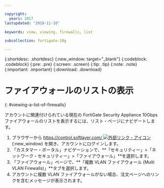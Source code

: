 ```yaml
---

copyright:
  years: 2017
lastupdated: "2018-11-10"

keywords: view, viewing, firewalls, list

subcollection: fortigate-10g

---
```


{:shortdesc: .shortdesc}
{:new_window: target="_blank"}
{:codeblock: .codeblock}
{:pre: .pre}
{:screen: .screen}
{:tip: .tip}
{:note: .note}
{:important: .important}
{:download: .download}

# ファイアウォールのリストの表示
{: #viewing-a-list-of-firewalls}

アカウントに関連付けられている現在の FortiGate Security Appliance 10Gbps ファイアウォールのリストを表示するには、リスト・ページにナビゲートします。

1. ブラウザーから [https://control.softlayer.com/ ![外部リンク・アイコン](../../icons/launch-glyph.svg "外部リンク・アイコン")](https://control.softlayer.com/){:new_window} を開き、アカウントにログインします。
2. 「カスタマー・ポータル」ナビゲーションで、**「セキュリティー」>「ネットワーク・セキュリティー」>「ファイアウォール」**を選択します。
3. 「ファイアウォール」ページで、**「複数 VLAN ファイアウォール (Multi VLAN Firewalls)」**タブを選択します。
4. アカウントに複数 VLAN ファイアウォールがない場合、注文ページへのリンクを含むメッセージが表示されます。
